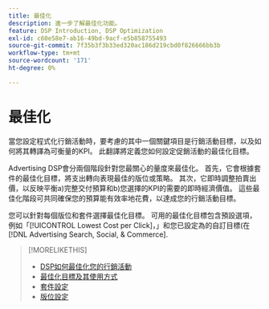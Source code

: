 ```yaml
---
title: 最佳化
description: 進一步了解最佳化功能。
feature: DSP Introduction, DSP Optimization
exl-id: c60e58e7-ab16-49bd-9acf-e5b858755493
source-git-commit: 7f35b3f3b33ed320ac186d219cbd0f826666bb3b
workflow-type: tm+mt
source-wordcount: '171'
ht-degree: 0%

---
```


# 最佳化

當您設定程式化行銷活動時，要考慮的其中一個關鍵項目是行銷活動目標，以及如何將其轉譯為可衡量的KPI。 此翻譯將定義您如何設定促銷活動的最佳化目標。

Advertising DSP會分兩個階段針對您最關心的量度來最佳化。 首先，它會根據套件的最佳化目標，將支出轉向表現最佳的版位或策略。 其次，它即時調整拍賣出價，以反映平衡a)完整交付預算和b)您選擇的KPI的需要的即時經濟價值。 這些最佳化階段可共同確保您的預算能有效率地花費，以達成您的行銷活動目標。

您可以針對每個版位和套件選擇最佳化目標。 可用的最佳化目標包含預設選項，例如「[!UICONTROL Lowest Cost per Click]，」和您已設定為的自訂目標(在 [!DNL Advertising Search, Social, & Commerce].

>[!MORELIKETHIS]
>
> * [DSP如何最佳化您的行銷活動](/help/dsp/optimization/optimization-how-dsp-optimizes-campaigns.md)
>* [最佳化目標及其使用方式](/help/dsp/optimization/optimization-goals.md)
>* [套件設定](/help/dsp/campaign-management/packages/package-settings.md)
>* [版位設定](/help/dsp/campaign-management/placements/placement-settings.md)

